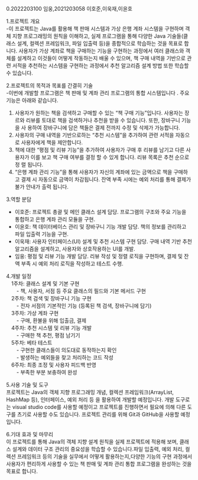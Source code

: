 0.2022203100 임웅,2021203058 이호준,이욱재,이윤호

1.프로젝트 개요  
-이 프로젝트는 Java를 활용해 책 판매 시스템과 가상 은행 계좌 시스템을 구현하며 객체 지향 프로그래밍의 원칙을 이해하고, 실제 프로그램을 통해 다양한 Java 기술들(클래스 설계, 컬렉션 프레임워크, 파일 입출력 등)을 종합적으로 학습하는 것을 목표로 합니다. 사용자가 가상 계좌로 책을 구매하는 기능을 구현하는 과정에서 여러 클래스와 객체를 설계하고 이것들이 어떻게 작동하는지 배울 수 있으며, 책 구매 내역을 기반으로 관련 서적을 추천하는 시스템을 구현하는 과정에서 추천 알고리즘 설계 방법 또한 학습할 수 있습니다.


2.프로젝트의 목적과 목표를 간결히 기술  
-이번에 개발할 프로그램은 책 판매 및 계좌 관리 프로그램의 통합 시스템입니다 . 주요 기능은 아래와 같습니다.
  1. 사용자가 원하는 책을 검색하고 구매할 수 있는 “책 구매 기능”입니다. 사용자는 장르와 리뷰를 토대로 책을 검색하거나 추천을 받을 수 있습니다. 또한, 장바구니 기능을 사  용하여 장바구니에 담은 책들은 결제 전까지 수정 및 삭제가 가능합니다. 
  2. 사용자의 구매 내역을 기반으로하는 “추천 시스템”을 추가하여 관련 서적을 자동으로 사용자에게 책을 제안합니다. 
  3. 책에 대한 “평점 및 리뷰 기능”을 추가하여 사용자가 구매 후 리뷰를 남기고 다른 사용자가 이를 보고 책 구매 여부를 결정 할 수 있게 합니다. 리뷰 목록은 추천 순으로 정    렬 됩니다. 
  4. “은행 계좌 관리 기능”을 통해 사용자가 자신의 계좌에 있는 금액으로 책을 구매하고 결제 시 자동으로 금액이 차감됩니다. 잔액 부족 시에는 예외 처리를 통해 결제가 불가    안내가 출력 됩니다. 


3.역할 분담 

  - 이호준: 프로젝트 총괄 및 메인 클래스 설계 담당. 프로그램의 구조와 주요 기능을 통합하고 은행 계좌 관리 모듈을 구현.
  - 이윤호: 책 데이터베이스 관리 및 장바구니 기능 개발 담당. 책의 정보를 관리하고 파일 입출력 기능을 구현.
  - 이욱재: 사용자 인터페이스(UI) 설계 및 추천 시스템 구현 담당. 구매 내역 기반 추천 알고리즘을 설계하고, 사용자와 상호작용하는 UI를 개발.
  - 임웅: 평점 및 리뷰 기능 개발 담당. 리뷰 작성 및 정렬 로직을 구현하며, 결제 및 잔액 부족 시 예외 처리 로직을 작성하고 테스트 수행.

4.개발 일정   
  &emsp;1주차: 클래스 설계 및 기본 구현  
    &emsp;&emsp;- 책, 사용자, 서점 등 주요 클래스의 필드와 기본 메서드 구현  
  &emsp;2주차: 책 검색 및 장바구니 기능 구현  
    &emsp;&emsp;- 전자 서점의 기본적인 기능 (등록된 책 검색, 장바구니에 담기)  
  &emsp;3주차: 가상 계좌 구현  
    &emsp;&emsp;- 구매, 환불을 위해 입출금, 결제   
  &emsp;4주차: 추천 시스템 및 리뷰 기능 개발  
    &emsp;&emsp;- 구매한 책 추천, 평점 남기기  
  &emsp;5주차: 베타 테스트  
    &emsp;&emsp;- 구현한 클래스들이 의도대로 동작하는지 확인  
    &emsp;&emsp;- 발생하는 예외들을 찾고 처리하는 코드 작성  
  &emsp;6주차: 최종 조정 및 사용자 피드백 반영  
    &emsp;&emsp;- 부족한 부분 보충하여 완성  
  
5.사용 기술 및 도구  
프로젝트는 Java의 객체 지향 프로그래밍 개념, 컬렉션 프레임워크(ArrayList, HashMap 등), 인터페이스, 예외 처리 등 을 활용하여 개발할 예정입니다. 개발 도구로는 visual studio code를 사용할 예정이고 프로젝트를 진행하면서 필요에 의해 다른 도구를 츠기로 사용할 수도 있습니다. 프로젝트 관리를 위해 Git과 GitHub을 사용할 예정입니다.

6.기대 효과 및 마무리  
이 프로젝트를 통해 Java의 객체 지향 설계 원칙을 실제 프로젝트에 적용해 보며, 클래스 설계와 데이터 구조 관리의 중요성을 학습할 수 있습니다.파일 입출력, 예외 처리, 컬렉션 프레임워크 등의 기술을 실무에서 어떻게 활용하는지,다양한 기능의 구현 과정에서 사용자가 편리하게 사용할 수 있는 책 판매 및 계좌 관리 통합 프로그램을 완성하는 것을 목표로 합니다.

